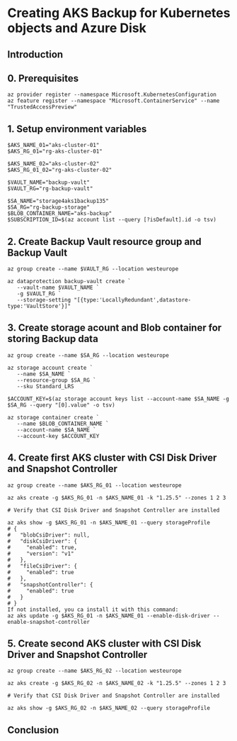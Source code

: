 # Creating AKS Backup for Kubernetes objects and Azure Disk

## Introduction


## 0. Prerequisites

```shell
az provider register --namespace Microsoft.KubernetesConfiguration
az feature register --namespace "Microsoft.ContainerService" --name "TrustedAccessPreview"
```

## 1. Setup environment variables

```shell
$AKS_NAME_01="aks-cluster-01"
$AKS_RG_01="rg-aks-cluster-01"

$AKS_NAME_02="aks-cluster-02"
$AKS_RG_01_02="rg-aks-cluster-02"

$VAULT_NAME="backup-vault"
$VAULT_RG="rg-backup-vault"

$SA_NAME="storage4aks1backup135"
$SA_RG="rg-backup-storage"
$BLOB_CONTAINER_NAME="aks-backup"
$SUBSCRIPTION_ID=$(az account list --query [?isDefault].id -o tsv)
```

## 2. Create Backup Vault resource group and Backup Vault

```shell
az group create --name $VAULT_RG --location westeurope

az dataprotection backup-vault create `
   --vault-name $VAULT_NAME `
   -g $VAULT_RG `
   --storage-setting "[{type:'LocallyRedundant',datastore-type:'VaultStore'}]"
```

## 3. Create storage acount and Blob container for storing Backup data

```shell
az group create --name $SA_RG --location westeurope

az storage account create `
   --name $SA_NAME `
   --resource-group $SA_RG `
   --sku Standard_LRS

$ACCOUNT_KEY=$(az storage account keys list --account-name $SA_NAME -g $SA_RG --query "[0].value" -o tsv)

az storage container create `
   --name $BLOB_CONTAINER_NAME `
   --account-name $SA_NAME `
   --account-key $ACCOUNT_KEY
```

## 4. Create first AKS cluster with CSI Disk Driver and Snapshot Controller

```shell
az group create --name $AKS_RG_01 --location westeurope

az aks create -g $AKS_RG_01 -n $AKS_NAME_01 -k "1.25.5" --zones 1 2 3

# Verify that CSI Disk Driver and Snapshot Controller are installed

az aks show -g $AKS_RG_01 -n $AKS_NAME_01 --query storageProfile
# {
#   "blobCsiDriver": null,
#   "diskCsiDriver": {
#     "enabled": true,
#     "version": "v1"
#   },
#   "fileCsiDriver": {
#     "enabled": true
#   },
#   "snapshotController": {
#     "enabled": true
#   }
# }
If not installed, you ca install it with this command:
az aks update -g $AKS_RG_01 -n $AKS_NAME_01 --enable-disk-driver --enable-snapshot-controller
```

## 5. Create second AKS cluster with CSI Disk Driver and Snapshot Controller

```shell
az group create --name $AKS_RG_02 --location westeurope

az aks create -g $AKS_RG_02 -n $AKS_NAME_02 -k "1.25.5" --zones 1 2 3

# Verify that CSI Disk Driver and Snapshot Controller are installed

az aks show -g $AKS_RG_02 -n $AKS_NAME_02 --query storageProfile
```

## Conclusion